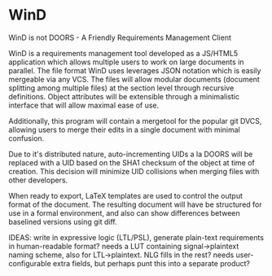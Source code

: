 # WinD
WinD is not DOORS - A Friendly Requirements Management Client

WinD is a requirements management tool developed as a JS/HTML5 application which allows multiple users to work on large documents in parallel. The file format WinD uses leverages JSON notation which is easily mergeable via any VCS. The files will allow modular documents (document splitting among multiple files) at the section level through recursive definitions. Object attributes will be extensible through a minimalistic interface that will allow maximal ease of use.

Additionally, this program will contain a mergetool for the popular git DVCS, allowing users to merge their edits in a single document with minimal confusion.

Due to it's distributed nature, auto-incrementing UIDs a la DOORS will be replaced with a UID based on the SHA1 checksum of the object at time of creation. This decision will minimize UID collisions when merging files with other developers.

When ready to export, LaTeX templates are used to control the output format of the document. The resulting document will have be structured for use in a formal environment, and also can show differences between baselined versions using git diff.

IDEAS:
write in expressive logic (LTL/PSL), generate plain-text requirements in human-readable format?
  needs a LUT containing signal->plaintext naming scheme, also for LTL->plaintext. NLG fills in the rest?
needs user-configurable extra fields, but perhaps punt this into a separate product?
